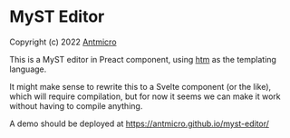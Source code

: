 # MyST Editor

Copyright (c) 2022 [Antmicro](https://antmicro.com)

This is a MyST editor in Preact component, using [htm](https://github.com/developit/htm) as the templating language.

It might make sense to rewrite this to a Svelte component (or the like), which will require compilation, but for now it seems we can make it work without having to compile anything.

A demo should be deployed at https://antmicro.github.io/myst-editor/
